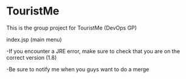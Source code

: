 # TouristMe
This is the group project for TouristMe (DevOps GP)

index.jsp (main menu)

-If you encounter a JRE error, make sure to check that you are on the correct version (1.8) 

-Be sure to notify me when you guys want to do a merge
